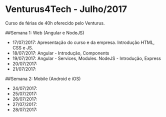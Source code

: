 # Venturus4Tech - Julho/2017
Curso de férias de 40h oferecido pelo Venturus.

##Semana 1: Web (Angular e NodeJS)
* 17/07/2017: Apresentação do curso e da empresa. Introdução HTML, CSS e JS.
* 18/07/2017: Angular - Introdução, Components
* 19/07/2017: Angular - Services, Modules. NodeJS - Introdução, Express
* 20/07/2017:
* 21/07/2017:

##Semana 2: Mobile (Android e iOS)
* 24/07/2017:
* 25/07/2017:
* 26/07/2017:
* 27/07/2017:
* 28/07/2017: